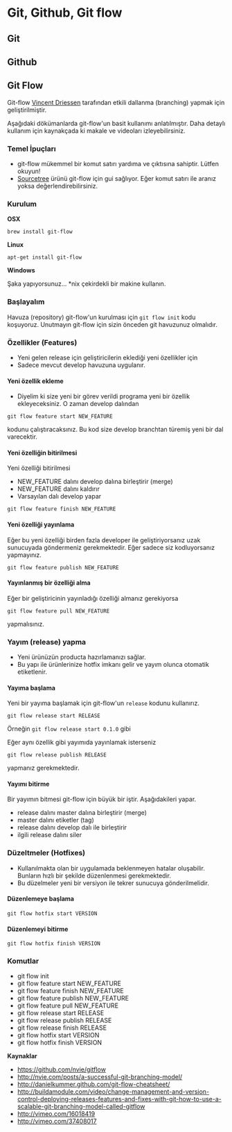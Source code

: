 # Git, Github, Git flow

## Git

## Github

## Git Flow

Git-flow [Vincent Driessen](http://nvie.com/) tarafından etkili dallanma (branching) yapmak için geliştirilmiştir.

Aşağıdaki dökümanlarda git-flow'un basit kullanımı anlatılmıştır. Daha detaylı kullanım için kaynakçada ki makale ve videoları izleyebilirsiniz.

### Temel İpuçları

* git-flow mükemmel bir komut satırı yardıma ve çıktısına sahiptir. Lütfen okuyun!
* [Sourcetree](http://www.sourcetreeapp.com/) ürünü git-flow için gui sağlıyor. Eğer komut satırı ile aranız yoksa değerlendirebilirsiniz.

### Kurulum

**OSX**

`brew install git-flow`

**Linux**

`apt-get install git-flow`

**Windows**

Şaka yapıyorsunuz... *nix çekirdekli bir makine kullanın.

### Başlayalım

Havuza (repository) git-flow'un kurulması için  `git flow init` kodu koşuyoruz. Unutmayın git-flow için sizin önceden git havuzunuz olmalıdır.

### Özellikler (Features)

* Yeni gelen release için geliştiricilerin eklediği yeni özellikler için
* Sadece mevcut develop havuzuna uygulanır.

#### Yeni özellik ekleme

* Diyelim ki size yeni bir görev verildi programa yeni bir özellik ekleyeceksiniz. O zaman develop dalından 

`git flow feature start NEW_FEATURE` 

kodunu çalıştıracaksınız. Bu kod size develop branchtan türemiş yeni bir dal varecektir.

#### Yeni özelliğin bitirilmesi

Yeni özelliği bitirilmesi

* NEW_FEATURE dalını develop dalına birleştirir (merge)
* NEW_FEATURE dalını kaldırır
* Varsayılan dalı develop yapar

`git flow feature finish NEW_FEATURE`

#### Yeni özelliği yayınlama

Eğer bu yeni özelliği birden fazla developer ile geliştiriyorsanız uzak sunucuyada göndermeniz gerekmektedir. Eğer sadece siz kodluyorsanız yapmayınız.

`git flow feature publish NEW_FEATURE`

#### Yayınlanmış bir özelliği alma

Eğer bir geliştiricinin yayınladığı özelliği almanız gerekiyorsa

`git flow feature pull NEW_FEATURE`

yapmalısınız.

### Yayım (release) yapma

* Yeni ürünüzün producta hazırlamanızı sağlar.
* Bu yapı ile ürünlerinize hotfix imkanı gelir ve yayım olunca otomatik etiketlenir.

#### Yayıma başlama

Yeni bir yayıma başlamak için git-flow'un `release` kodunu kullanırız. 

`git flow release start RELEASE` 

Örneğin `git flow release start 0.1.0` gibi

Eğer aynı özellik gibi yayımıda yayınlamak isterseniz 

`git flow release publish RELEASE` 

yapmanız gerekmektedir.

#### Yayımı bitirme

Bir yayımın bitmesi git-flow için büyük bir iştir. Aşağıdakileri yapar.

* release dalını master dalına birleştirir (merge)
* master dalını etiketler (tag)
* release dalını develop dalı ile birleştirir
* ilgili release dalını siler

### Düzeltmeler (Hotfixes)

* Kullanılmakta olan bir uygulamada beklenmeyen hatalar oluşabilir. Bunların hızlı bir şekilde düzenlenmesi gerekmektedir.
* Bu düzelmeler yeni bir versiyon ile tekrer sunucuya gönderilmelidir.

#### Düzenlemeye başlama

`git flow hotfix start VERSION`

#### Düzenlemeyi bitirme

`git flow hotfix finish VERSION` 

### Komutlar

* git flow init
* git flow feature start NEW_FEATURE
* git flow feature finish NEW_FEATURE
* git flow feature publish NEW_FEATURE
* git flow feature pull NEW_FEATURE
* git flow release start RELEASE
* git flow release publish RELEASE
* git flow release finish RELEASE
* git flow hotfix start VERSION
* git flow hotfix finish VERSION

**Kaynaklar**

* https://github.com/nvie/gitflow
* http://nvie.com/posts/a-successful-git-branching-model/
* http://danielkummer.github.com/git-flow-cheatsheet/
* http://buildamodule.com/video/change-management-and-version-control-deploying-releases-features-and-fixes-with-git-how-to-use-a-scalable-git-branching-model-called-gitflow
* http://vimeo.com/16018419
* http://vimeo.com/37408017
